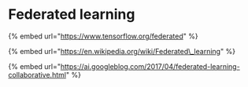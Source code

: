 # Federated learning

{% embed url="https://www.tensorflow.org/federated" %}

{% embed url="https://en.wikipedia.org/wiki/Federated\_learning" %}

{% embed url="https://ai.googleblog.com/2017/04/federated-learning-collaborative.html" %}







